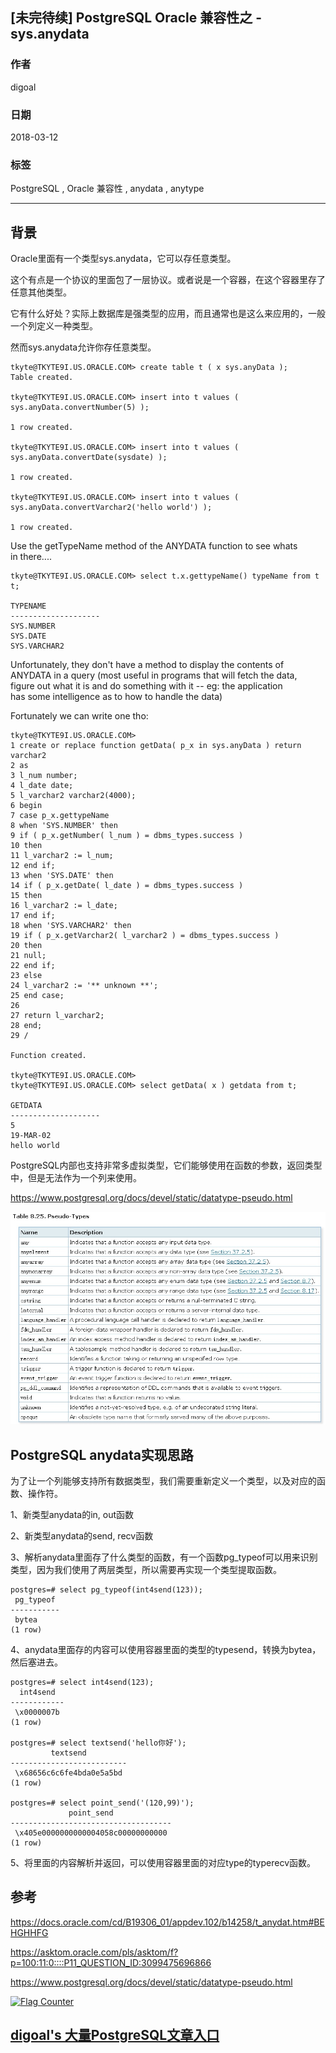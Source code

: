 ## [未完待续] PostgreSQL Oracle 兼容性之 - sys.anydata  
                                                           
### 作者                                                           
digoal                                                           
                                                           
### 日期                                                           
2018-03-12                                                         
                                                           
### 标签                                                           
PostgreSQL , Oracle 兼容性 , anydata , anytype       
                                                           
----                                                           
                                                           
## 背景     
Oracle里面有一个类型sys.anydata，它可以存任意类型。  
  
这个有点是一个协议的里面包了一层协议。或者说是一个容器，在这个容器里存了任意其他类型。  
  
它有什么好处？实际上数据库是强类型的应用，而且通常也是这么来应用的，一般一个列定义一种类型。  
  
然而sys.anydata允许你存任意类型。  
  
```  
tkyte@TKYTE9I.US.ORACLE.COM> create table t ( x sys.anyData );   
Table created.   
  
tkyte@TKYTE9I.US.ORACLE.COM> insert into t values ( sys.anyData.convertNumber(5) );   
  
1 row created.   
  
tkyte@TKYTE9I.US.ORACLE.COM> insert into t values ( sys.anyData.convertDate(sysdate) );   
  
1 row created.   
  
tkyte@TKYTE9I.US.ORACLE.COM> insert into t values ( sys.anyData.convertVarchar2('hello world') );   
  
1 row created.   
```  
  
  
Use the getTypeName method of the ANYDATA function to see whats   
in there....   
  
```  
tkyte@TKYTE9I.US.ORACLE.COM> select t.x.gettypeName() typeName from t t;   
  
TYPENAME   
--------------------   
SYS.NUMBER   
SYS.DATE   
SYS.VARCHAR2   
```  
  
  
Unfortunately, they don't have a method to display the contents of   
ANYDATA in a query (most useful in programs that will fetch the data,   
figure out what it is and do something with it -- eg: the application   
has some intelligence as to how to handle the data)   
  
Fortunately we can write one tho:   
  
```  
tkyte@TKYTE9I.US.ORACLE.COM>   
1 create or replace function getData( p_x in sys.anyData ) return varchar2   
2 as   
3 l_num number;   
4 l_date date;   
5 l_varchar2 varchar2(4000);   
6 begin   
7 case p_x.gettypeName   
8 when 'SYS.NUMBER' then   
9 if ( p_x.getNumber( l_num ) = dbms_types.success )   
10 then   
11 l_varchar2 := l_num;   
12 end if;   
13 when 'SYS.DATE' then   
14 if ( p_x.getDate( l_date ) = dbms_types.success )   
15 then   
16 l_varchar2 := l_date;   
17 end if;   
18 when 'SYS.VARCHAR2' then   
19 if ( p_x.getVarchar2( l_varchar2 ) = dbms_types.success )   
20 then   
21 null;   
22 end if;   
23 else   
24 l_varchar2 := '** unknown **';   
25 end case;   
26   
27 return l_varchar2;   
28 end;   
29 /   
  
Function created.   
  
tkyte@TKYTE9I.US.ORACLE.COM>   
tkyte@TKYTE9I.US.ORACLE.COM> select getData( x ) getdata from t;   
  
GETDATA   
--------------------   
5   
19-MAR-02   
hello world   
```  
  
PostgreSQL内部也支持非常多虚拟类型，它们能够使用在函数的参数，返回类型中，但是无法作为一个列来使用。  
  
  
https://www.postgresql.org/docs/devel/static/datatype-pseudo.html  
  
![pic](20180312_06_pic_001.jpg)  
  
## PostgreSQL anydata实现思路  
为了让一个列能够支持所有数据类型，我们需要重新定义一个类型，以及对应的函数、操作符。  
  
1、新类型anydata的in, out函数  
  
2、新类型anydata的send, recv函数  
  
3、解析anydata里面存了什么类型的函数，有一个函数pg_typeof可以用来识别类型，因为我们使用了两层类型，所以需要再实现一个类型提取函数。  
  
```  
postgres=# select pg_typeof(int4send(123));  
 pg_typeof   
-----------  
 bytea  
(1 row)  
```  
  
4、anydata里面存的内容可以使用容器里面的类型的typesend，转换为bytea，然后塞进去。  
  
```  
postgres=# select int4send(123);  
  int4send    
------------  
 \x0000007b  
(1 row)  
  
postgres=# select textsend('hello你好');  
         textsend           
--------------------------  
 \x68656c6c6fe4bda0e5a5bd  
(1 row)  
  
postgres=# select point_send('(120,99)');  
             point_send               
------------------------------------  
 \x405e0000000000004058c00000000000  
(1 row)  
```  
  
5、将里面的内容解析并返回，可以使用容器里面的对应type的typerecv函数。  
  
## 参考  
https://docs.oracle.com/cd/B19306_01/appdev.102/b14258/t_anydat.htm#BEHGHHFG  
  
https://asktom.oracle.com/pls/asktom/f?p=100:11:0::::P11_QUESTION_ID:3099475696866  
  
https://www.postgresql.org/docs/devel/static/datatype-pseudo.html  
  
<a rel="nofollow" href="http://info.flagcounter.com/h9V1"  ><img src="http://s03.flagcounter.com/count/h9V1/bg_FFFFFF/txt_000000/border_CCCCCC/columns_2/maxflags_12/viewers_0/labels_0/pageviews_0/flags_0/"  alt="Flag Counter"  border="0"  ></a>  
  
  
  
  
  
  
## [digoal's 大量PostgreSQL文章入口](https://github.com/digoal/blog/blob/master/README.md "22709685feb7cab07d30f30387f0a9ae")
  
